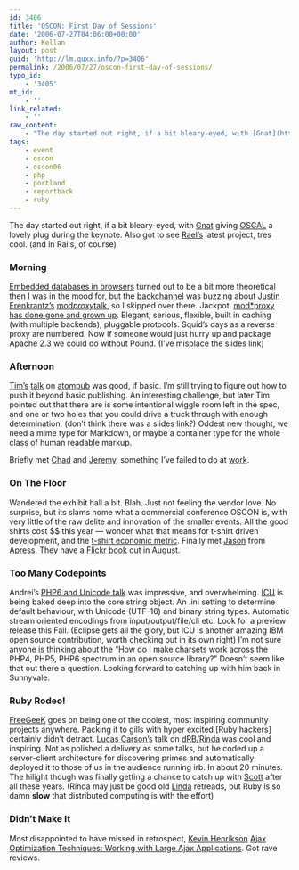 ```yaml
---
id: 3406
title: 'OSCON: First Day of Sessions'
date: '2006-07-27T04:06:00+00:00'
author: Kellan
layout: post
guid: 'http://lm.quxx.info/?p=3406'
permalink: /2006/07/27/oscon-first-day-of-sessions/
typo_id:
    - '3405'
mt_id:
    - ''
link_related:
    - ''
raw_content:
    - "The day started out right, if a bit bleary-eyed, with [Gnat](http://radar.oreilly.com/nat/) giving [OSCAL](http://oscal.quxx.info/) a lovely plug during the keynote.  Also got to see [Rael\\'s](http://radar.oreilly.com/nat/) latest project, tres cool. (and in Rails, of course)\r\n\r\n### Morning\r\n\r\n[Embedded databases in browsers](http://oscal.quxx.info/talk/view/81) turned out to be a bit more theoretical then I was in the mood for, but the [backchannel](http://freenode.net/#oscon) was buzzing about [Justin Erenkrantz\\'s](http://www.erenkrantz.com/) [mod_proxy_talk](http://oscal.quxx.info/talk/view/89), so I skipped over there.  Jackpot. [mod_proxy has done gone and grown up](http://httpd.apache.org/docs/2.2/mod/mod_proxy.html).  Elegant, serious, flexible, built in caching (with multiple backends), pluggable protocols.  Squid\\'s days as a reverse proxy are numbered.  Now if someone would just hurry up and package Apache 2.3 we could do without Pound. (I\\'ve misplace the slides link)\r\n\r\n### Afternoon\r\n\r\n[Tim\\'s](http://www.tbray.org/ongoing/) [talk](http://oscal.quxx.info/talk/view/102) on [atompub](http://www.ietf.org/html.charters/atompub-charter.html) was good, if basic.  I\\'m still trying to figure out how to push it beyond basic publishing.  An interesting challenge, but later Tim pointed out that there are is some intentional wiggle room left in the spec, and one or two holes that you could drive a truck through with enough determination. (don\\'t think there was a slides link?)  Oddest new thought, we need a mime type for Markdown, or maybe a container type for the whole class of human readable markup.\r\n\r\nBriefly met [Chad](http://www.chaddickerson.com/) and [Jeremy](http://jeremy.zawodny.com/blog/), something I\\'ve failed to do at [work](http://flickr.com).\r\n\r\n### On The Floor\r\n\r\nWandered the exhibit hall a bit.   Blah.  Just not feeling the vendor love. No surprise, but its slams home what a commercial conference OSCON is, with very little of the raw delite and innovation of the smaller events.  All the good shirts cost $$ this year -- wonder what that means for t-shirt driven development, and the [t-shirt economic metric](http://laurat.blogs.com/random_ramblings/2006/07/oscon_day_1_the.html).  Finally met [Jason](http://www.wjgilmore.com/) from [Apress](http://apress.com).  They have a [Flickr book](http://www.apress.com/book/bookDisplay.html?bID=10079) out in August.\r\n\r\n### Too Many Codepoints\r\n\r\nAndrei\\'s [PHP6 and Unicode talk](http://oscal.quxx.info/talk/view/127) was impressive, and overwhelming.  [ICU](http://icu.sourceforge.net/) is being baked deep into the core string object.  An .ini setting to determine default behaviour, with Unicode (UTF-16) and binary string types.  Automatic stream oriented encodings from input/output/file/cli etc. Look for a preview release this Fall.  (Eclipse gets all the glory, but ICU is another amazing IBM open source contribution, worth checking out in its own right) I\\'m not sure anyone is thinking about the \\\"How do I make charsets work across the PHP4, PHP5, PHP6 spectrum in an open source library?\\\"  Doesn\\'t seem like that out there a question.  Looking forward to catching up with him back in Sunnyvale.\r\n\r\n### Ruby Rodeo!\r\n\r\n[FreeGeeK](http://freegeek.org/) goes on being one of the coolest, most inspiring community projects anywhere.  Packing it to gills with hyper excited [Ruby hackers] certainly didn\\'t detract.  [Lucas Carson\\'s](http://tech.rufy.com/) talk on [dRB/Rinda](http://segment7.net/projects/ruby/drb/) was cool and inspiring.  Not as polished a delivery as some talks, but he coded up a server-client architecture for discovering primes and automatically deployed it to those of us in the audience running irb.  In about 20 minutes.   The hilight though was finally getting a chance to catch up with [Scott](http://scottstuff.net/blog/) after all these years.\r\n(Rinda may just be good old [Linda](http://www.w3.org/Conferences/WWW4/Papers/174/) retreads, but Ruby is so damn **slow** that distributed computing is with the effort)\r\n\r\n### Didn\\'t Make It\r\n\r\nMost disappointed to have missed in retrospect, [Kevin Henrikson](http://kevinhenrikson.com/) [Ajax Optimization Techniques: Working with Large Ajax Applications](http://oscal.quxx.info/talk/view/90).  Got rave reviews."
tags:
    - event
    - oscon
    - oscon06
    - php
    - portland
    - reportback
    - ruby
---
```


The day started out right, if a bit bleary-eyed, with [Gnat](http://radar.oreilly.com/nat/) giving [OSCAL](http://oscal.quxx.info/) a lovely plug during the keynote. Also got to see [Rael’s](http://radar.oreilly.com/nat/) latest project, tres cool. (and in Rails, of course)

### Morning

[Embedded databases in browsers](http://oscal.quxx.info/talk/view/81) turned out to be a bit more theoretical then I was in the mood for, but the [backchannel](http://freenode.net/#oscon) was buzzing about [Justin Erenkrantz’s](http://www.erenkrantz.com/) [mod*proxy*talk](http://oscal.quxx.info/talk/view/89), so I skipped over there. Jackpot. [mod*proxy has done gone and grown up](http://httpd.apache.org/docs/2.2/mod/mod*proxy.html). Elegant, serious, flexible, built in caching (with multiple backends), pluggable protocols. Squid’s days as a reverse proxy are numbered. Now if someone would just hurry up and package Apache 2.3 we could do without Pound. (I’ve misplace the slides link)

### Afternoon

[Tim’s](http://www.tbray.org/ongoing/) [talk](http://oscal.quxx.info/talk/view/102) on [atompub](http://www.ietf.org/html.charters/atompub-charter.html) was good, if basic. I’m still trying to figure out how to push it beyond basic publishing. An interesting challenge, but later Tim pointed out that there are is some intentional wiggle room left in the spec, and one or two holes that you could drive a truck through with enough determination. (don’t think there was a slides link?) Oddest new thought, we need a mime type for Markdown, or maybe a container type for the whole class of human readable markup.

Briefly met [Chad](http://www.chaddickerson.com/) and [Jeremy](http://jeremy.zawodny.com/blog/), something I’ve failed to do at [work](http://flickr.com).

### On The Floor

Wandered the exhibit hall a bit. Blah. Just not feeling the vendor love. No surprise, but its slams home what a commercial conference OSCON is, with very little of the raw delite and innovation of the smaller events. All the good shirts cost $$ this year — wonder what that means for t-shirt driven development, and the [t-shirt economic metric](http://laurat.blogs.com/random*ramblings/2006/07/oscon*day*1*the.html). Finally met [Jason](http://www.wjgilmore.com/) from [Apress](http://apress.com). They have a [Flickr book](http://www.apress.com/book/bookDisplay.html?bID=10079) out in August.

### Too Many Codepoints

Andrei’s [PHP6 and Unicode talk](http://oscal.quxx.info/talk/view/127) was impressive, and overwhelming. [ICU](http://icu.sourceforge.net/) is being baked deep into the core string object. An .ini setting to determine default behaviour, with Unicode (UTF-16) and binary string types. Automatic stream oriented encodings from input/output/file/cli etc. Look for a preview release this Fall. (Eclipse gets all the glory, but ICU is another amazing IBM open source contribution, worth checking out in its own right) I’m not sure anyone is thinking about the “How do I make charsets work across the PHP4, PHP5, PHP6 spectrum in an open source library?” Doesn’t seem like that out there a question. Looking forward to catching up with him back in Sunnyvale.

### Ruby Rodeo!

[FreeGeeK](http://freegeek.org/) goes on being one of the coolest, most inspiring community projects anywhere. Packing it to gills with hyper excited [Ruby hackers] certainly didn’t detract. [Lucas Carson’s](http://tech.rufy.com/) talk on [dRB/Rinda](http://segment7.net/projects/ruby/drb/) was cool and inspiring. Not as polished a delivery as some talks, but he coded up a server-client architecture for discovering primes and automatically deployed it to those of us in the audience running irb. In about 20 minutes. The hilight though was finally getting a chance to catch up with [Scott](http://scottstuff.net/blog/) after all these years. (Rinda may just be good old [Linda](http://www.w3.org/Conferences/WWW4/Papers/174/) retreads, but Ruby is so damn **slow** that distributed computing is with the effort)

### Didn’t Make It

Most disappointed to have missed in retrospect, [Kevin Henrikson](http://kevinhenrikson.com/) [Ajax Optimization Techniques: Working with Large Ajax Applications](http://oscal.quxx.info/talk/view/90). Got rave reviews.